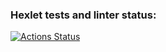 ### Hexlet tests and linter status:
[![Actions Status](https://github.com/SovaPolosataya/java-project-72/actions/workflows/hexlet-check.yml/badge.svg)](https://github.com/SovaPolosataya/java-project-72/actions)